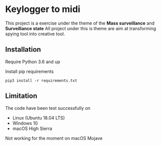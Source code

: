 # Keylogger to midi

This project is a exercise under the theme of the **Mass surveillance** and **Surveillance state**
All project under this is theme are aim at transforming spying tool into creative tool.

## Installation
Require Python 3.6 and up

Install pip requirements
```
pip3 install -r requirements.txt
```

## Limitation
The code have been test successfully on
- Linux (Ubuntu 18.04 LTS)
- Windows 10
- macOS High Sierra

Not working for the moment on macOS Mojave



